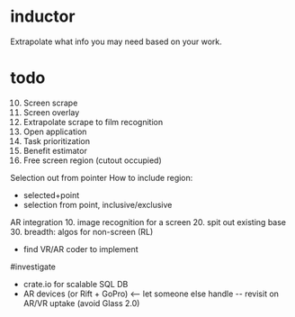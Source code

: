 # inductor
Extrapolate what info you may need based on your work.

# todo
10. Screen scrape
20. Screen overlay
25. Extrapolate scrape to film recognition
30. Open application
40. Task prioritization
50. Benefit estimator
60. Free screen region (cutout occupied)

Selection out from pointer
How to include region:
- selected+point
- selection from point, inclusive/exclusive

AR integration
10. image recognition for a screen
20. spit out existing base
30. breadth: algos for non-screen (RL)
- find VR/AR coder to implement

#investigate
- crate.io for scalable SQL DB
- AR devices (or Rift + GoPro) <-- let someone else handle
-- revisit on AR/VR uptake (avoid Glass 2.0)
